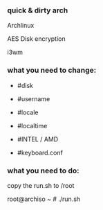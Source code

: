 ### quick &amp; dirty arch
Archlinux

AES Disk encryption

i3wm

### what you need to change:

* #disk

* #username

* #locale

* #localtime

* #INTEL / AMD

* #keyboard.conf

### what you need to do:

copy the run.sh to /root

root@archiso ~ # ./run.sh
